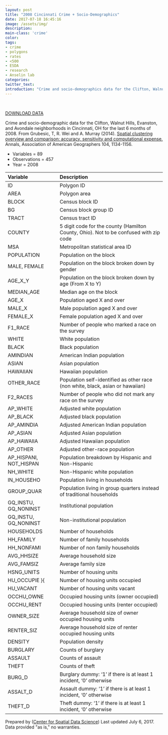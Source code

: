 ```yaml
---
layout: post
title: "2008 Cincinnati Crime + Socio-Demographics"
date: 2017-07-18 16:45:16
image: /assets/img/
description:
main-class: 'crime'
color:
tags:
- crime
- polygons
- rates
- <500
- ESDA
- research
- Anselin lab
categories:
twitter_text:
introduction: "Crime and socio-demographics data for the Clifton, Walnut Hills, Evanston, and Avondale neighborhoods in Cincinnati, OH for 08-12/2008."
---
```

<div id="root" data-geojson="../data/walnut_hills.geojson"></div>

<br>




[DOWNLOAD DATA](../data/walnuthills_updated.zip)

Crime and socio-demographic data for the Clifton, Walnut Hills, Evanston, and Avondale neighborhoods in Cincinnati, OH for the last 6 months of 2008. From Grubesic, T, R. Wei and A. Murray (2014). [Spatial clustering overview and comparison: accuracy, sensitivity and computational expense.](http://www.tandfonline.com/doi/full/10.1080/00045608.2014.958389) Annals, Association of American Geographers 104, 1134-1156.


* Variables = 89
* Observations = 457
* Year = 2008


|**Variable**|**Description**|
|:-------|:----------|
|	ID	|	Polygon ID	|
|	AREA	|	Polygon area	|
|	BLOCK	|	Census block ID	|
|	BG	|	Census block group ID	|
|	TRACT	|	Census tract ID	|
|	COUNTY	|	5 digit code for the county (Hamilton County, Ohio). Not to be confused with zip code	|
|	MSA	|	 Metropolitan statistical area ID	|
|	POPULATION	|	Population on the block	|
|	MALE, FEMALE	|	Population on the block broken down by gender	|
|	AGE_X_Y	|	Population on the block broken down by age (From X to Y)	|
|	MEDIAN_AGE	|	Median age on the block	|
|	AGE_X	|	Population aged X and over	|
|	MALE_X	|	Male population aged X and over	|
|	FEMALE_X	|	Female population aged X and over	|
|	F1_RACE	|	Number of people who marked a race on the survey	|
|	WHITE	|	White population	|
|	BLACK 	|	Black population	|
|	AMINDIAN	|	American Indian population	|
|	ASIAN	|	Asian population	|
|	HAWAIIAN	|	Hawaiian population	|
|	OTHER_RACE	|	Population self-identified as other race (non white, black, asian or hawaiian)	|
|	F2_RACES	|	Number of people who did not mark any race on the survey	|
|	AP_WHITE	|	Adjusted white population	|
|	AP_BLACK	|	Adjusted black population	|
|	AP_AMINDIA	|	Adjusted American Indian population	|
|	AP_ASIAN	|	Adjusted Asian population	|
|	AP_HAWAIIA	|	Adjusted Hawaiian population	|
|	AP_OTHER	|	Adjusted other-race population	|
|	AP_HISPANI, NOT_HISPAN	|	Population breakdown by Hispanic and Non-Hispanic	|
|	NH_WHITE	|	Non-Hispanic white population	|
|	IN_HOUSEHO	|	Population living in households	|
|	GROUP_QUAR	|	Population living in group quarters instead of traditional households	|
|	GQ_INSTU, GQ_NONINST	|	Institutional population	|
|	GQ_INSTU, GQ_NONINST	|	Non-institutional population	|
|	HOUSEHOLDS	|	Number of households	|
|	HH_FAMILY	|	Number of family households	|
|	HH_NONFAMI	|	Number of non family households	|
|	AVG_HHSIZE	|	Average household size	|
|	AVG_FAMSIZ	|	Average family size	|
|	HSNG_UNITS	|	Number of housing units	|
|	HU_OCCUPIE  }{	|	Number of housing units occupied	|
|	HU_VACANT	|	Number of housing units vacant	|
|	OCCHU_OWNE	|	Occupied housing units (owner occupied)	|
|	OCCHU_RENT	|	Occupied housing units (renter occupied)	|
|	OWNER_SIZE	|	Average household size of owner occupied housing units	|
|	RENTER_SIZ	|	Average household size of renter occupied housing units	|
|	DENSITY	|	Population density	|
|	BURGLARY	|	Counts of burglary	|
|	ASSAULT	|	Counts of assault	|
|	THEFT	|	Counts of theft	|
|	BURG_D	|	Burglary dummy: ‘1’ if there is at least 1 incident, ‘0’ otherwise	|
|	ASSALT_D	|	Assault dummy: ‘1’ if there is at least 1 incident, ‘0’ otherwise	|
|	THEFT_D	|	Theft dummy: ‘1’ if there is at least 1 incident, ‘0’ otherwise	|


Prepared by ([Center for Spatial Data Science](https://spatial.uchicago.edu/))
Last updated July 6, 2017. Data provided "as is," no warranties.
